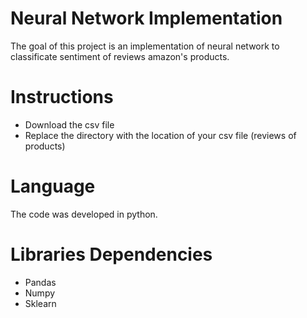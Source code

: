 # Neural Network Implementation

The goal of this project is an implementation of neural network to classificate sentiment of reviews amazon's products.

# Instructions

- Download the csv file
- Replace the directory with the location of your csv file (reviews of products)

# Language

The code was developed in python.

# Libraries Dependencies 

- Pandas
- Numpy
- Sklearn


